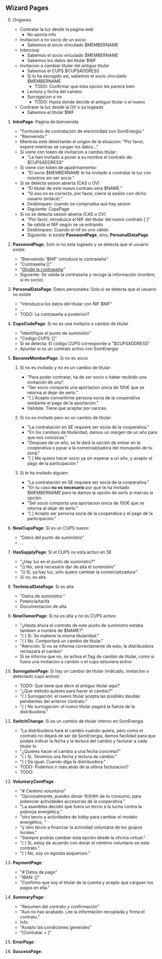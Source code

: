 ## Wizard Pages

0. Origenes
	- Contratar la luz desde la pagina web
		- No aporta info
	- Invitacion a no socio de un socio
		- Sabemos el socio vinculado $MEMBERNAME
	- Intercoop
		- Sabemos el socio vinculado $MEMBERNAME
		- Sabemos los datos del titular $NIF
	- Invitacion a cambiar titular del antiguo titular
		- Sabemos el CUPS $CUPSADDRESS
		- Si lo ha escogido así, sabemos el socio vinculado $MEMBERNAME
			- TODO: Confirmar que esta opcion les parece bien
		- Lectura y fecha del cambio
		- Surrogacion o no
			- TODO: Hasta donde decide el antiguo titular o el nuevo
	- Contratar la luz desde la OV o ya logeado
		- Sabemos el titular $NIF


1. **IntroPage**: Pagina de bienvenida
	- "Formulario de contratación de electricidad con SomEnergia."
	- "Bienvenido."
	- Mientras este detectando el origen de la situacion: "Por favor, espere mientras se cargan los datos..."
	- Si viene con token de invitacion a cambio titular:
		- "Le han invitado a poner a su nombre el contrato de: $CUPSADDRESS"
	- Si viene con token de apadrinamiento:
		- "El socio $MEMBERNAME le ha invitado a contratar la luz con nosotros sin ser socio."
	- Si se detecta sesion abierta (CAS o OV)
		- "El titular de este nuevo contrato serà $NAME."
		- "Si eso no es correcto, por favor, cierre la sesión con dicho usuario (enlace)."
		- Desbloqueo: cuando se comprueba que hay sesion
		- Siguiente: CupsPage
	- Si no se detecta sesion abierta (CAS o OV)
		- "Por favor, introduzca el NIF del titular del nuevo contrato [   ]"
		- Se valida el NIF según se va entrando
		- Desbloqueo: Cuando el nif es uno válido
		- Siguiente: si existe **PasswordPage**, sino, **PersonalDataPage**

1. **PasswordPage**: Solo si no esta logeado y se detecta que el usuario existe
	- "Bienvenido '$NIF' introduce la contraseña"
	- "Contraseña []"
	- "[Olvidé la contraseña]()"
	- Siguiente: Se valida la contraseña y recoge la información (nombre, si es socio).

1. **PersonalDataPage**: Datos personales: Solo si se detecta que el usuario no existe
	- "Introduzca los datos del titular con NIF $NIF"
	- ...
	- TODO: La contraseña a posteriori?

1. **CupsCodePage**: Si no es una invitacio a cambio de titular
	- "Identifique el punto de suministro"
	- "Código CUPS: []"
	- Si se detecta: El código CUPS corresponde a "$CUPSADDRESS"
	- Apuntar si es un contrato activo con SomEnergia

1. **BecomeMemberPage**: Si no es socio
	1. Si no es invitado y no es un cambio de titular:
		- "Para poder contratar, ha de ser socio o haber recibido una invitación de uno".
		- "Ser socio comporta una aportacion única de 100€ que se retorna al dejar de serlo."
		- "[ ] Acepto convertirme persona socia de la cooperativa mediante el pago de la aportación."
		- Validate: Tiene que aceptar por narices

	1. Si no es invitado pero es un cambio de titular:
		- "La contratación en SE requiere ser socia de la cooperativa."
		- "En los cambios de titularidad, damos un margen de un año para que nos conozcas."
		- "Despues de un año, se te dará la opción de entrar en la cooperativa o pasar a la comercializadora del monopolio de tu zona."
		- "[ ] Me quiero hacer socio ya sin esperar a un año, y acepto el pago de la participación."

	1. Si le ha invitado alguien:
		- "La contratación en SE requiere ser socia de la cooperativa."
		- "En tu caso **no es necesario** por que te ha invitado $MEMBERNAME pero te damos la opción de serlo si marcas la opción.
		- "Ser socio comporta una aportacion única de 100€ que se retorna al dejar de serlo."
		- "[ ] Acepto ser persona socia de la cooperativa y el pago de la participación."


1. **NewCupsPage**: Si es un CUPS nuevo:
	- "Datos del punto de suministro"
	- ...

1. **HasSupplyPage**: Si el CUPS no esta activo en SE
	- "¿Hay luz en el punto de suministro?"
	- "() No, será necesario dar de alta el suministro"
	- "() Si, ya hay luz, sólo quiero cambiar la comercializadora"
	- Si no, es alta

1. **TechnicalDataPage**: Si es alta
	- "Datos de suministro:"
	- Potencia/tarifa
	- Documentacion de alta

1. **NewOwnerPage**: Si no es alta y no es CUPS activo:
	- "¿Hasta ahora el contrato de este punto de suministro estaba tambien a nombre de $NAME?"
	- "( ) Si. Se matiene la misma titularidad."
	- "( ) No. Comportará un cambio de titular."
	- "Atención: Si no se informa correctamente de esto, la distribuidora rechazará el cambio"
	- Si se informa que no, se activa el flag de cambio de titular, como si fuera una invitacion a cambio o el cups estuviera activo

1. **SurrogationPage**: Si hay un cambio de titular (indicado, invitacion o detectado cups activo):
	- TODO: Que tiene que decir el antiguo titular aqui?
	- "¿Que método quieres para hacer el cambio?"
	- "( ) Surrogación: el nuevo titular acepta las posibles deudas pendientes del anterior contrato."
	- "( ) No surrogación: el nuevo titular pagará la fianza de la distribuidora."

1. **SwitchChange**: Si es un cambio de titular interno en SomEnergia
	- "La distribuidora hará el cambio cuando quiera,
	  pero como el contrato no dejará de ser de SomEnergia,
	  damos facilidad para que podais indicar la fecha y la lectura
	  del cambio y facturar a cada titular lo 
	- "¿Quieres hacer el cambio a una fecha concreta?"
	- "( ) Si. Tenemos una fecha y lectura de cambio."
	- "( ) Da igual. Cuando diga la distribuidora."
	- TODO: Podemos ir más atrás de la ultima facturacion?
	- TODO: 

1. **VoluntaryCentPage**:
	- "# Centimo voluntario"
	- "Opcionalmente, puedes donar 1¢/kWh de tu consumo, para potenciar actividades accesorias de la cooperativa."
	- "La asamblea decidió que fuera un tercio a la lucha contra la pobreza energética,"
	- "otro tercio a actividades de lobby para cambiar el modelo energético, "
	- "y otro tercio a financiar la actividad voluntaria de los grupos locales."
	- "Siempre podrás cambiar esta opción desde la oficina virtual."
	- "( ) Si, estoy de acuerdo con donar el céntimo voluntario en este contrato."
	- "( ) No, soy un egoista asqueroso."

1. **PaymentPage**:
	- "# Datos de pago"
	- "IBAN: []"
	- "Confirmo que soy el titular de la cuenta y acepto que carguen los pagos en ella."

1. **SummaryPage**:
	- "Resumen del contrato y confirmación"
	- "Aun no has acabado. Lee la información recopilada y firma el contrato."
	- Info
	- "Acepto las condiciones generales"
	- "[Contratar > ]"

1. **ErrorPage**:

1. **SuccessPage**:






